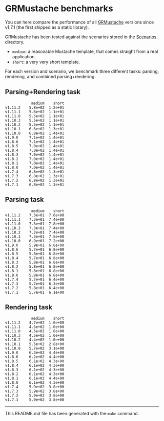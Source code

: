 # GRMustache benchmarks

You can here compare the performance of all [GRMustache](https://github.com/groue/GRMustache) versions since v1.7.1 (the first shipped as a static library).

GRMustache has been tested against the scenarios stored in the [Scenarios](GRMustacheBenchmark/tree/master/Scenarios) directory.

- `medium`: a reasonable Mustache template, that comes straight from a real application.
- `short`: a very very short template.

For each version and scenario, we benchmark three different tasks: parsing, rendering, and combined parsing+rendering.


## Parsing+Rendering task

	            medium    short
	v1.11.2    5.8e+02  1.2e+01
	v1.11.1    5.6e+02  1.1e+01
	v1.11.0    5.5e+02  1.1e+01
	v1.10.3    5.5e+02  1.1e+01
	v1.10.2    5.5e+02  1.1e+01
	v1.10.1    6.6e+02  1.3e+01
	v1.10.0    6.8e+02  1.4e+01
	v1.9.0     7.1e+02  1.4e+01
	v1.8.6     7.1e+02  1.4e+01
	v1.8.5     7.0e+02  1.4e+01
	v1.8.4     7.0e+02  1.4e+01
	v1.8.3     7.0e+02  1.4e+01
	v1.8.2     7.0e+02  1.4e+01
	v1.8.1     7.0e+02  1.4e+01
	v1.8.0     7.0e+02  1.4e+01
	v1.7.4     6.8e+02  1.3e+01
	v1.7.3     6.8e+02  1.3e+01
	v1.7.2     6.8e+02  1.3e+01
	v1.7.1     6.8e+02  1.3e+01

## Parsing task

	            medium    short
	v1.11.2    7.3e+01  7.6e+00
	v1.11.1    7.3e+01  7.4e+00
	v1.11.0    7.3e+01  7.8e+00
	v1.10.3    7.3e+01  7.4e+00
	v1.10.2    7.2e+01  7.4e+00
	v1.10.1    7.3e+01  7.5e+00
	v1.10.0    6.9e+01  7.2e+00
	v1.9.0     5.9e+01  6.8e+00
	v1.8.6     5.7e+01  6.8e+00
	v1.8.5     5.8e+01  6.8e+00
	v1.8.4     5.7e+01  6.8e+00
	v1.8.3     5.8e+01  6.8e+00
	v1.8.2     5.8e+01  6.8e+00
	v1.8.1     5.8e+01  6.8e+00
	v1.8.0     5.8e+01  6.8e+00
	v1.7.4     5.7e+01  6.4e+00
	v1.7.3     5.7e+01  6.3e+00
	v1.7.2     5.8e+01  6.4e+00
	v1.7.1     5.7e+01  6.1e+00

## Rendering task

	            medium    short
	v1.11.2    4.7e+02  1.0e+00
	v1.11.1    4.5e+02  1.0e+00
	v1.11.0    4.5e+02  1.0e+00
	v1.10.3    4.5e+02  1.0e+00
	v1.10.2    4.4e+02  1.0e+00
	v1.10.1    5.5e+02  2.8e+00
	v1.10.0    5.7e+02  3.1e+00
	v1.9.0     6.3e+02  4.4e+00
	v1.8.6     6.2e+02  4.4e+00
	v1.8.5     6.1e+02  4.3e+00
	v1.8.4     6.1e+02  4.3e+00
	v1.8.3     6.1e+02  4.3e+00
	v1.8.2     6.1e+02  4.3e+00
	v1.8.1     6.1e+02  4.4e+00
	v1.8.0     6.1e+02  4.3e+00
	v1.7.4     5.9e+02  3.8e+00
	v1.7.3     5.9e+02  3.8e+00
	v1.7.2     5.9e+02  3.8e+00
	v1.7.1     5.9e+02  3.8e+00

-----

This README.md file has been generated with the `make` command.

